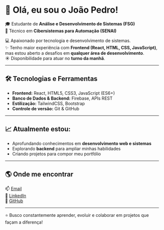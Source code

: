 # 👋 Olá, eu sou o João Pedro!

🎓 Estudante de **Análise e Desenvolvimento de Sistemas (FSG)**  
🔧 Técnico em **Cibersistemas para Automação (SENAI)**  

💻 Apaixonado por tecnologia e desenvolvimento de sistemas.  
✨ Tenho maior experiência com **Frontend (React, HTML, CSS, JavaScript)**, mas estou aberto a desafios em **qualquer área de desenvolvimento**.  
☀️ Disponibilidade para atuar no **turno da manhã**.  

---

## 🛠️ Tecnologias e Ferramentas
- **Frontend:** React, HTML5, CSS3, JavaScript (ES6+)  
- **Banco de Dados & Backend:** Firebase, APIs REST  
- **Estilização:** TailwindCSS, Bootstrap  
- **Controle de versão:** Git & GitHub  

---

## 📈 Atualmente estou:
- Aprofundando conhecimentos em **desenvolvimento web e sistemas**  
- Explorando **backend** para ampliar minhas habilidades  
- Criando projetos para compor meu portfólio  

---

## 🌎 Onde me encontrar
📫 [Email](mailto:seuemail@gmail.com)  
💼 [LinkedIn](https://linkedin.com/in/seuusuario)  
🐙 [GitHub](https://github.com/seuusuario)  

---

⭐ Busco constantemente aprender, evoluir e colaborar em projetos que façam a diferença!

